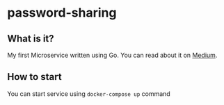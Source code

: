 # password-sharing

## What is it?

My first Microservice written using Go. 
You can read about it on [Medium](https://medium.com/@dmytro.misik/my-first-microservice-using-golang-c5cf69f1376d).

## How to start

You can start service using `docker-compose up` command

